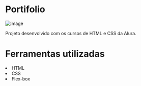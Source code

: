 # Portifolio
![image](https://user-images.githubusercontent.com/89018016/227398157-8cf9a97b-79cb-45a7-83a0-4696c9b9d7cf.png)



Projeto desenvolvido com os cursos de HTML e CSS da Alura.

# Ferramentas utilizadas 
<li>HTML
<li>CSS
<li>Flex-box
